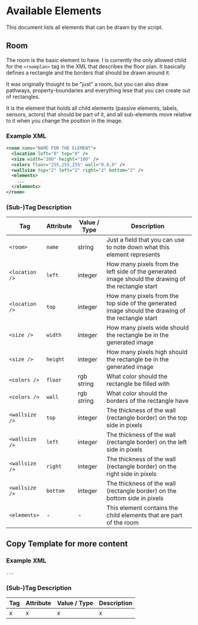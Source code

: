 # Available Elements

This document lists all elements that can be drawn by the script.

## Room

The room is the basic element to have. I is currently the only allowed child for the `<roomplan>` tag in the XML that describes the floor plan.
It basically defines a rectangle and the borders that should be drawn around it.

It was originally thought to be "just" a room, but you can also draw pathways, property-boundaries and everything lese that you can create out of rectangles.

It is the element that holds all child elements (passive elements, labels, sensors, actors) that should be part of it, and all sub-elements move relative to it when you change the position in the image.

### Example XML

```xml
<room name="NAME FOR THE ELEMENT">
  <location left="0" top="0" />
  <size width="100" height="100" />
  <colors floor="255,255,255" wall="0,0,0" />
  <wallsize top="2" left="2" right="2" bottom="2" />
  <elements>
    ...
  </elements>
</room>
```

### (Sub-)Tag Description

| Tag | Attribute | Value / Type | Description |
|-----|-----------|--------------|-------------|
| `<room>` | `name` | string | Just a field that you can use to note down what this element represents |
| `<location />` | `left` | integer | How many pixels from the left side of the generated image should the drawing of the rectangle start |
| `<location />` | `top` | integer | How many pixels from the top side of the generated image should the drawing of the rectangle start |
| `<size />` | `width` | integer | How many pixels wide should the rectangle be in the generated image |
| `<size />` | `height` | integer | How many pixels high should the rectangle be in the generated image |
| `<colors />` | `floor` | rgb string | What color should the rectangle be filled with |
| `<colors />` | `wall` | rgb string | What color should the borders of the rectangle have |
| `<wallsize />` | `top` | integer | The thickness of the wall (rectangle border) on the top side in pixels |
| `<wallsize />` | `left` | integer | The thickness of the wall (rectangle border) on the left side in pixels |
| `<wallsize />` | `right` | integer | The thickness of the wall (rectangle border) on the right side in pixels |
| `<wallsize />` | `bottom` | integer | The thickness of the wall (rectangle border) on the bottom side in pixels |
| `<elements>` | - | - | This element contains the child elements that are part of the room |










## Copy Template for more content

### Example XML

```xml
...
```

### (Sub-)Tag Description

| Tag | Attribute | Value / Type | Description |
|-----|-----------|--------------|-------------|
| x | x | x | x |